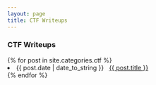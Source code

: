 ```yaml
---
layout: page
title: CTF Writeups
---
```


<section>
<h3>CTF Writeups</h3>
{% for post in site.categories.ctf %}
 <li><span>{{ post.date | date_to_string }}</span> &nbsp; <a href="{{ post.url }}">{{ post.title }}</a></li>
{% endfor %}
</section>